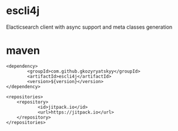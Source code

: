 # escli4j

Elacticsearch client with async support and meta classes generation 

# maven

	<dependency>
    		<groupId>com.github.gkozyryatskyy</groupId>
    		<artifactId>escli4j</artifactId>
    		<version>${version}</version>
	</dependency>
	
	<repositories>
		<repository>
    			<id>jitpack.io</id>
    			<url>https://jitpack.io</url>
		</repository>
	</repositories>
